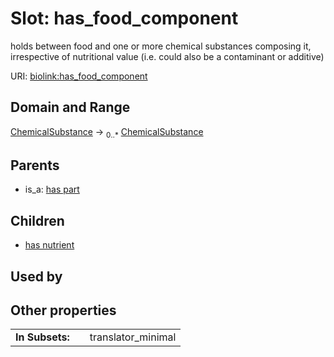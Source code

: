
# Slot: has_food_component


holds between food and one or more chemical substances composing it, irrespective of nutritional value (i.e. could also be a contaminant or additive)

URI: [biolink:has_food_component](https://w3id.org/biolink/vocab/has_food_component)


## Domain and Range

[ChemicalSubstance](ChemicalSubstance.md) &#8594;  <sub>0..*</sub> [ChemicalSubstance](ChemicalSubstance.md)

## Parents

 *  is_a: [has part](has_part.md)

## Children

 *  [has nutrient](has_nutrient.md)

## Used by


## Other properties

|  |  |  |
| --- | --- | --- |
| **In Subsets:** | | translator_minimal |

